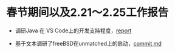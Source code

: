 # 春节期间以及2.21～2.25工作报告

- 调研Java 在 VS Code上的开发支持程度，[report](https://github.com/KotorinMinami/plct-working/blob/main/RUYI/IDE/Java/speech.md)

- 基于文本调研了freeBSD在unmatched上的启动，[commit md](https://github.com/KotorinMinami/plct-working/blob/main/RUYI/borad/unmatch-freeBSD.md)